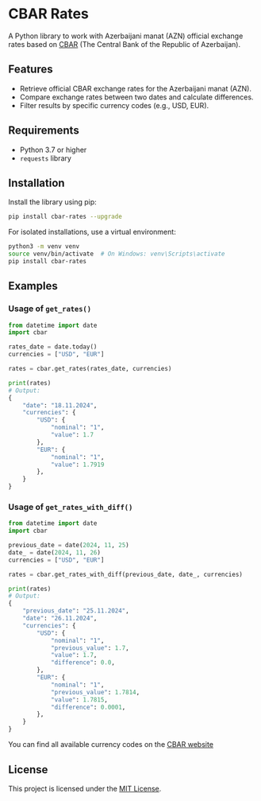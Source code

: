 # CBAR Rates

A Python library to work with Azerbaijani manat (AZN) official exchange rates based on [CBAR](https://cbar.az/currency/rates?language=en) (The Central Bank of the Republic of Azerbaijan).

## Features
- Retrieve official CBAR exchange rates for the Azerbaijani manat (AZN).
- Compare exchange rates between two dates and calculate differences.
- Filter results by specific currency codes (e.g., USD, EUR).

## Requirements
- Python 3.7 or higher
- `requests` library

## Installation

Install the library using pip:

```bash
pip install cbar-rates --upgrade
```

For isolated installations, use a virtual environment:

```bash
python3 -m venv venv
source venv/bin/activate  # On Windows: venv\Scripts\activate
pip install cbar-rates
```

## Examples

### Usage of `get_rates()`
```python
from datetime import date
import cbar

rates_date = date.today()
currencies = ["USD", "EUR"]

rates = cbar.get_rates(rates_date, currencies)

print(rates)
# Output:
{
    "date": "18.11.2024",
    "currencies": {
        "USD": {
            "nominal": "1",
            "value": 1.7
        },
        "EUR": {
            "nominal": "1",
            "value": 1.7919
        },
    }
}
```

### Usage of `get_rates_with_diff()`
```python
from datetime import date
import cbar

previous_date = date(2024, 11, 25)
date_ = date(2024, 11, 26)
currencies = ["USD", "EUR"]

rates = cbar.get_rates_with_diff(previous_date, date_, currencies)

print(rates)
# Output:
{
    "previous_date": "25.11.2024",
    "date": "26.11.2024",
    "currencies": {
        "USD": {
            "nominal": "1",
            "previous_value": 1.7,
            "value": 1.7,
            "difference": 0.0,
        },
        "EUR": {
            "nominal": "1",
            "previous_value": 1.7814,
            "value": 1.7815,
            "difference": 0.0001,
        },
    }
}
```

You can find all available currency codes on the [CBAR website](https://www.cbar.az/currency/rates?language=en)

## License
This project is licensed under the [MIT License](https://github.com/TahirJalilov/cbar-rates?tab=MIT-1-ov-file#MIT-1-ov-file).
